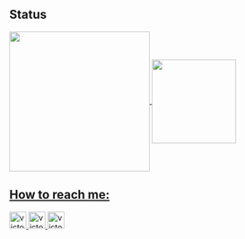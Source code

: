 
## Status

 <a href="https://github.com/victor-0324">
 
 <img align="center" height="250" src="https://github-readme-stats.vercel.app/api/top-langs/?username=victor-0324&show_icons=true&theme=chartreuse-dark&border_color"/>
 
<img  align="center" height="150" src="https://github-readme-stats.vercel.app/api?username=victor-0324&show_icons=true&theme=chartreuse-dark&border_color"/>


## How to reach me: 
 
  
<a href="https://www.facebook.com/profile.php?id=100041929534379" target="_blank">
<img aling="center" alt="victor-facebook" height="30" width="30" src="https://encrypted-tbn0.gstatic.com/images?q=tbn:ANd9GcQiA5ayLSbJW5sMGOTthyF9Iu4eStKFuwA_1u9K3I-3e09s7Xpw5V9a001T6b6VJzrmkCI&usqp=CAU"
 </a> 
  
<a href="https://www.linkedin.com/in/vitor-lima-a951bb1b7/" target="_blank">
<img aling="center" alt="victor-linkedin" height="30" width="30" src="https://lh3.googleusercontent.com/5TuyELz_GZ5fYf6w5emfUj330CoCLr-4dQjT1FFTejpEON3moySp5ozOu-SHdRKyaYD_3DT-Z_ls7qs786cdFce-=w128-h128-e365-rj-sc0x00ffffff"
 </a> 
  
<a href="https://twitter.com/VITOR74241583" target="_blank">
<img aling="center" alt="victor-linkedin" height="30" width="30" src="https://www.brafton.com/wp-content/uploads/2011/06/answering-consumers-tweets-can-lead-to-sales_3333_800520600_0_0_14005378_300.jpg"
 </a>
 



